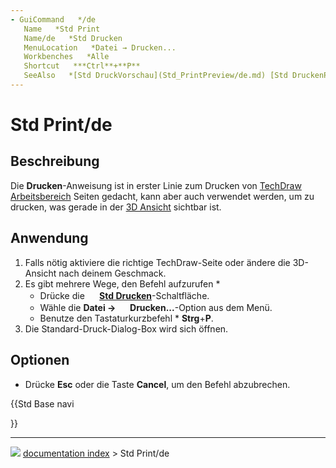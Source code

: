 ```yaml
---
- GuiCommand   */de
   Name   *Std Print
   Name/de   *Std Drucken
   MenuLocation   *Datei → Drucken...
   Workbenches   *Alle
   Shortcut   ***Ctrl**+**P**
   SeeAlso   *[Std DruckVorschau](Std_PrintPreview/de.md) [Std DruckenPdf](Std_PrintPdf/de.md), [Std Export](Std_Export/de.md), [Std Ansicht BildschirmFoto](Std_ViewScreenShot/de.md)
---
```


# Std Print/de

## Beschreibung

Die **Drucken**-Anweisung ist in erster Linie zum Drucken von [TechDraw Arbeitsbereich](TechDraw_Workbench/de.md) Seiten gedacht, kann aber auch verwendet werden, um zu drucken, was gerade in der [3D Ansicht](3D_view/de.md) sichtbar ist.

## Anwendung

1.  Falls nötig aktiviere die richtige TechDraw-Seite oder ändere die 3D-Ansicht nach deinem Geschmack.
2.  Es gibt mehrere Wege, den Befehl aufzurufen   *
    -   Drücke die **<img src="images/Std_Print.svg" width=16px> [Std Drucken](Std_Print.md)**-Schaltfläche.
    -   Wähle die **Datei → <img src="images/Std_Print.svg" width=16px> Drucken...**-Option aus dem Menü.
    -   Benutze den Tastaturkurzbefehl   * **Strg**+**P**.
3.  Die Standard-Druck-Dialog-Box wird sich öffnen.

## Optionen

-   Drücke **Esc** oder die Taste **Cancel**, um den Befehl abzubrechen.





{{Std Base navi

}}



---
![](images/Right_arrow.png) [documentation index](../README.md) > Std Print/de
